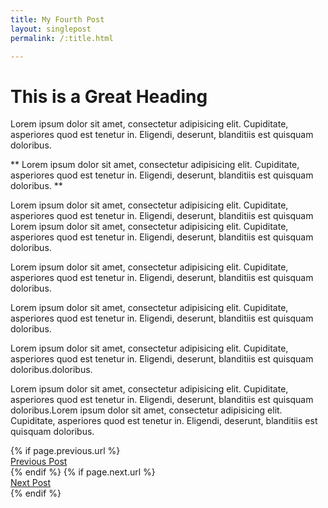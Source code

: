 ```yaml
---
title: My Fourth Post
layout: singlepost
permalink: /:title.html

---
```

<h1>This is a Great Heading</h1>

Lorem ipsum dolor sit amet, consectetur adipisicing elit. Cupiditate, asperiores quod est tenetur in. Eligendi, deserunt, blanditiis est quisquam doloribus.<!--more-->

** Lorem ipsum dolor sit amet, consectetur adipisicing elit. Cupiditate, asperiores quod est tenetur in. Eligendi, deserunt, blanditiis est quisquam doloribus. **

Lorem ipsum dolor sit amet, consectetur adipisicing elit. Cupiditate, asperiores quod est tenetur in. Eligendi, deserunt, blanditiis est quisquam Lorem ipsum dolor sit amet, consectetur adipisicing elit. Cupiditate, asperiores quod est tenetur in. Eligendi, deserunt, blanditiis est quisquam doloribus.

Lorem ipsum dolor sit amet, consectetur adipisicing elit. Cupiditate, asperiores quod est tenetur in. Eligendi, deserunt, blanditiis est quisquam doloribus.

Lorem ipsum dolor sit amet, consectetur adipisicing elit. Cupiditate, asperiores quod est tenetur in. Eligendi, deserunt, blanditiis est quisquam doloribus.

Lorem ipsum dolor sit amet, consectetur adipisicing elit. Cupiditate, asperiores quod est tenetur in. Eligendi, deserunt, blanditiis est quisquam doloribus.doloribus.

Lorem ipsum dolor sit amet, consectetur adipisicing elit. Cupiditate, asperiores quod est tenetur in. Eligendi, deserunt, blanditiis est quisquam doloribus.Lorem ipsum dolor sit amet, consectetur adipisicing elit. Cupiditate, asperiores quod est tenetur in. Eligendi, deserunt, blanditiis est quisquam doloribus.

<div class="clearfix">
{% if page.previous.url %}
	<div class="col_half tleft"><a href="{{page.previous.url}}" data-animate="tada" class="button button-border button-xlarge nobottommargin"><i class="icon-line-arrow-left"></i><span>Previous Post</span></a> 
	</div>
{% endif %}
{% if page.next.url %}
	<div class="col_half col_last tright">
		<a href="{{page.next.url}}" data-scrollto="#section-pricing" class="button button-border button-xlarge nobottommargin">Next Post<span><i class="icon-line-arrow-right"></i></span></a>
	</div>
{% endif %}
</div>
